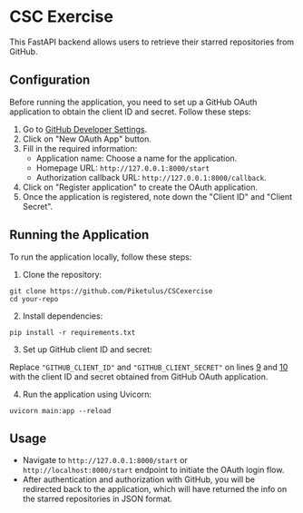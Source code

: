 # CSC Exercise

This FastAPI backend allows users to retrieve their starred repositories from GitHub.

## Configuration

Before running the application, you need to set up a GitHub OAuth application to obtain the client ID and secret. Follow these steps:

1. Go to [GitHub Developer Settings](https://github.com/settings/developers).
2. Click on "New OAuth App" button.
3. Fill in the required information:
   - Application name: Choose a name for the application.
   - Homepage URL: `http://127.0.0.1:8000/start`
   - Authorization callback URL: `http://127.0.0.1:8000/callback`.
4. Click on "Register application" to create the OAuth application.
5. Once the application is registered, note down the "Client ID" and "Client Secret".

## Running the Application

To run the application locally, follow these steps:

1. Clone the repository:

```
git clone https://github.com/Piketulus/CSCexercise
cd your-repo
```

2. Install dependencies:

```
pip install -r requirements.txt
```

3. Set up GitHub client ID and secret:

Replace `"GITHUB_CLIENT_ID"` and `"GITHUB_CLIENT_SECRET"` on lines [9](https://github.com/Piketulus/CSCexercise/blob/0f3af6b447d5b986bc3ee998030635ba727b77ee/main.py#L9) and [10](https://github.com/Piketulus/CSCexercise/blob/0f3af6b447d5b986bc3ee998030635ba727b77ee/main.py#L10) with the client ID and secret obtained from GitHub OAuth application.

4. Run the application using Uvicorn:

```
uvicorn main:app --reload
```

## Usage

- Navigate to `http://127.0.0.1:8000/start` or `http://localhost:8000/start` endpoint to initiate the OAuth login flow.
- After authentication and authorization with GitHub, you will be redirected back to the application, which will have returned the info on the starred repositories in JSON format.

